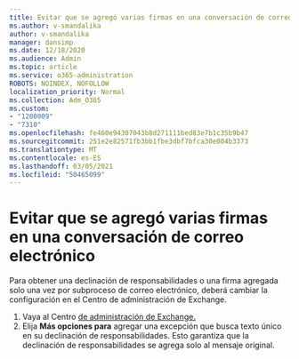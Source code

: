 ```yaml
---
title: Evitar que se agregó varias firmas en una conversación de correo electrónico
ms.author: v-smandalika
author: v-smandalika
manager: dansimp
ms.date: 12/18/2020
ms.audience: Admin
ms.topic: article
ms.service: o365-administration
ROBOTS: NOINDEX, NOFOLLOW
localization_priority: Normal
ms.collection: Adm_O365
ms.custom:
- "1200009"
- "7310"
ms.openlocfilehash: fe460e94307043b8d271111bed83e7b1c35b9b47
ms.sourcegitcommit: 251e2e82571fb3bb1fbe3dbf7bfca30e004b3373
ms.translationtype: MT
ms.contentlocale: es-ES
ms.lasthandoff: 03/05/2021
ms.locfileid: "50465099"
---
```

# <a name="avoid-multiple-signatures-from-being-added-in-an-email-conversation"></a>Evitar que se agregó varias firmas en una conversación de correo electrónico

Para obtener una declinación de responsabilidades o una firma agregada solo una vez por subproceso de correo electrónico, deberá cambiar la configuración en el Centro de administración de Exchange.

1. Vaya al Centro [de administración de Exchange.](https://go.microsoft.com/fwlink/p/?linkid=2059104)
2. Elija **Más opciones para** agregar una excepción que busca texto único en su declinación de responsabilidades. Esto garantiza que la declinación de responsabilidades se agrega solo al mensaje original.

